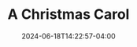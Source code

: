 ---
title: A Christmas Carol
Theatre: Spotlight Events Center
Venue: Spotlight Events Center
Season: 
date: 2024-06-18T14:22:57-04:00
opening_date: 2024-11-29
closing_date: 2024-12-21
showtimes:
- 2024-11-29 19:00:00
- 2024-11-30 12:00:00
- 2024-11-30 19:00:00
- 2024-12-04 12:00:00
- 2024-12-05 19:00:00
- 2024-12-06 19:00:00
- 2024-12-07 12:00:00
- 2024-12-07 19:00:00
- 2024-12-12 12:00:00
- 2024-12-13 12:00:00
- 2024-12-13 19:00:00
- 2024-12-14 19:00:00
- 2024-12-19 12:00:00
- 2024-12-19 19:00:00
- 2024-12-20 19:00:00
- 2024-12-21 19:00:00
featured_image: 2024-A-Christmas-Carol.webp
featured_image_alt: "Promotional poster for 'A Christmas Carol The Musical' showing the title in golden letters against a wintery night scene."
featured_image_caption: "Experience the magic of 'A Christmas Carol The Musical', where holiday spirits come to life in a spectacle of song and snow."
playbill:
Website: 
Tickets: 
show_details: 
cast:
crew:
orchestra:
genres: 
Description: 
---